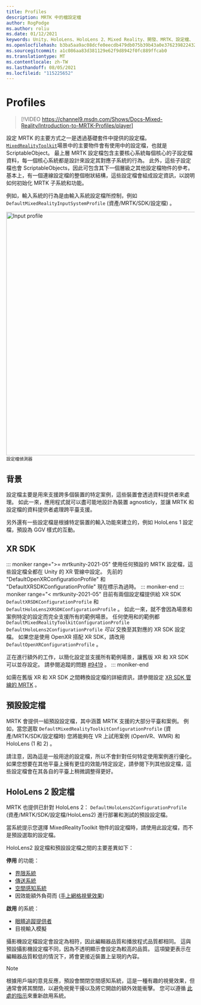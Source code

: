 ```yaml
---
title: Profiles
description: MRTK 中的檔設定檔
author: RogPodge
ms.author: roliu
ms.date: 01/12/2021
keywords: Unity、HoloLens、HoloLens 2、Mixed Reality、開發、MRTK、設定檔、
ms.openlocfilehash: b3ba5aa9ac08dcfe0eecdb479db075b39b43a0e376239822432df872b0775d27
ms.sourcegitcommit: a1c086aa83d381129e62f9d8942f0fc889ffcab0
ms.translationtype: MT
ms.contentlocale: zh-TW
ms.lasthandoff: 08/05/2021
ms.locfileid: "115225652"
---
```

# <a name="profiles"></a>Profiles

> [!VIDEO https://channel9.msdn.com/Shows/Docs-Mixed-Reality/Introduction-to-MRTK-Profiles/player]

設定 MRTK 的主要方式之一是透過基礎套件中提供的設定檔。 [`MixedRealityToolkit`](xref:Microsoft.MixedReality.Toolkit.MixedRealityToolkit)場景中的主要物件會有使用中的設定檔，也就是 ScriptableObject。 最上層 MRTK 設定檔包含主要核心系統每個核心的子設定檔資料，每一個核心系統都是設計來設定其對應子系統的行為。 此外，這些子設定檔也會 ScriptableObjects，因此可包含其下一個層級之其他設定檔物件的參考。 基本上，有一個連線設定檔的整個樹狀結構，這些設定檔會組成設定資訊，以說明如何初始化 MRTK 子系統和功能。

例如，輸入系統的行為是由輸入系統設定檔所控制，例如 `DefaultMixedRealityInputSystemProfile` (資產/MRTK/SDK/設定檔) 。

<img src="../images/profiles/input_profile.png" width="650px" alt="Input profile" style="display:block;">
<sup>設定檔偵測器</sup>

## <a name="background"></a>背景

設定檔主要是用來支援跨多個裝置的特定案例，這些裝置會透過資料提供者來處理。 如此一來，應用程式就可以盡可能地設計為裝置 agnosticly，並讓 MRTK 和設定檔的資料提供者處理跨平臺支援。

另外還有一些設定檔是根據特定裝置的輸入功能來建立的，例如 HoloLens 1 設定檔，預設為 GGV 樣式的互動。

## <a name="xr-sdk"></a>XR SDK

::: moniker range=">= mrtkunity-2021-05"
使用任何預設的 MRTK 設定檔，這些設定檔全都在 Unity 的 XR 管線中設定。 先前的 "DefaultOpenXRConfigurationProfile" 和 "DefaultXRSDKConfigurationProfile" 現在標示為過時。
::: moniker-end
::: moniker range="< mrtkunity-2021-05"
目前有兩個設定檔提供給 XR SDK `DefaultXRSDKConfigurationProfile` 和 `DefaultHoloLens2XRSDKConfigurationProfile` 。 如此一來，就不會因為場景和案例特定的設定而完全支援所有的範例場景。 任何使用和的範例都 `DefaultMixedRealityToolkitConfigurationProfile` `DefaultHoloLens2ConfigurationProfile` _可以_ 交換至其對應的 XR SDK 設定檔。 如果您是使用 OpenXR 搭配 XR SDK，請改用 `DefaultOpenXRConfigurationProfile` 。

正在進行額外的工作，以簡化設定並支援所有範例場景，讓舊版 XR 和 XR SDK 可以並存設定。 請參閱追蹤的問題 [#9419](https://github.com/microsoft/MixedRealityToolkit-Unity/issues/9419) 。
::: moniker-end

如需在舊版 XR 和 XR SDK 之間轉換設定檔的詳細資訊，請參閱設定 [XR SDK 管線的 MRTK](../../configuration/getting-started-with-mrtk-and-xrsdk.md#configuring-mrtk-for-the-xr-sdk-pipeline) 。

## <a name="default-profile"></a>預設設定檔

MRTK 會提供一組預設設定檔，其中涵蓋 MRTK 支援的大部分平臺和案例。 例如，當您選取 `DefaultMixedRealityToolkitConfigurationProfile` (資產/MRTK/SDK/設定檔時) 您將能夠在 VR 上試用案例 (OpenVR、WMR) 和 HoloLens (1 和 2) 。

請注意，因為這是一般用途的設定檔，所以不會針對任何特定使用案例進行優化。 如果您想要在其他平臺上擁有更佳的效能/特定設定，請參閱下列其他設定檔，這些設定檔會在其各自的平臺上稍微調整得更好。

## <a name="hololens-2-profile"></a>HoloLens 2 設定檔

MRTK 也提供已針對 HoloLens 2： `DefaultHoloLens2ConfigurationProfile` (資產/MRTK/SDK/設定檔/HoloLens2) 進行部署和測試的預設設定檔。

當系統提示您選擇 MixedRealityToolkit 物件的設定檔時，請使用此設定檔，而不是預設選取的設定檔。

HoloLens2 設定檔和預設設定檔之間的主要差異如下：

**停用** 的功能：

- [界限系統](../boundary/boundary-system-getting-started.md)
- [傳送系統](../teleport-system/teleport-system.md)
- [空間感知系統](../spatial-awareness/spatial-awareness-getting-started.md)
- 因效能額外負荷而 ([手上網格視覺效果](../input/hand-tracking.md)) 

**啟用** 的系統：

- [眼睛追蹤提供者](../input/eye-tracking/eye-tracking-main.md)
- 目視輸入模擬

攝影機設定檔設定會設定為相符，因此編輯器品質和播放程式品質都相同。 這與預設攝影機設定檔不同，因為不透明顯示會設定為較高的品質。 這項變更表示在編輯器品質較低的情況下，將會更接近裝置上呈現的內容。

> [!NOTE]
> 根據用戶端的意見反應，預設會關閉空間感知系統，這是一種有趣的視覺效果，但通常會將其關閉，以避免視覺干擾以及將它開啟的額外效能衝擊。 您可以遵循 [此處的指示](../spatial-awareness/spatial-awareness-getting-started.md)來重新啟用系統。
